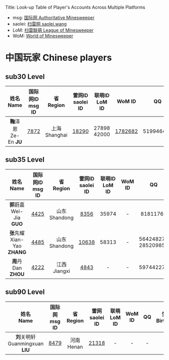 Title: Look-up Table of Player's Accounts Across Multiple Platforms

- msg: [国际网 Authoritative Minesweeper](https://minesweepergame.com/)
- saolei: [扫雷网 saolei.wang](http://saolei.wang/)
- LoM: [扫雷联萌 League of Minesweeper](http://tapsss.com/)
- WoM: [World of Minesweeper](https://minesweeper.online/)

# 中国玩家 Chinese players

## sub30 Level

| 姓名<br>Name | 国际网ID<br>msg ID | 省<br>Region | 雷网ID<br>saolei ID | 联萌ID<br>LoM ID | WoM ID | QQ | 生日<br>Birthday | 社交网站<br>Communication |
|:---:|:---:|:---:|:---:|:---:|:---:|:---:|:---:|:---:|
| **鞠**泽恩<br>Ze-En **JU** | [7872](https://minesweepergame.com/profile.php?pid=7872) | 上海<br>Shanghai | [18290](http://saolei.wang/Player/Index.asp?Id=18290) | 27898<br>42000 | [1782682](https://minesweeper.online/player/1782682) | 519946497 | 2008-02-15 | [bilibili](https://space.bilibili.com/286760491) |
## sub35 Level

| 姓名<br>Name | 国际网ID<br>msg ID | 省<br>Region | 雷网ID<br>saolei ID | 联萌ID<br>LoM ID | WoM ID | QQ | 生日<br>Birthday | 社交网站<br>Communication |
|:---:|:---:|:---:|:---:|:---:|:---:|:---:|:---:|:---:|
| **郭**蔚嘉<br>Wei-Jia **GUO** | [4425](https://minesweepergame.com/profile.php?pid=4425) | 山东<br>Shandong | [8356](http://saolei.wang/Player/Index.asp?Id=8356) | 35974 | - | 81811768 | 1997-03-15 | - |
| **张**先耀<br>	Xian-Yao **ZHANG** | [4485](https://minesweepergame.com/profile.php?pid=4485) | 山东<br>Shandong | [10638](http://saolei.wang/Player/Index.asp?Id=10638) | 58313 | - | 564248274<br>285209857 | 1995-04-22 | - |
| **周**丹<br>	Dan **ZHOU** | [4222](https://minesweepergame.com/profile.php?pid=4222) | 江西<br>Jiangxi | [4843](http://saolei.wang/Player/Index.asp?Id=4843) | - | - | 597442270 | 1991-08-08 | [bilibili](https://space.bilibili.com/930125)<br>[weibo](https://weibo.com/518837345) |



## sub90 Level

| 姓名<br>Name | 国际网<br>msg ID | 省<br>Region | 雷网<br>saolei ID | 联萌<br>LoM ID | WoM ID | QQ | 生日<br>Birthday | 社交网站<br>Communication |
|:---:|:---:|:---:|:---:|:---:|:---:|:---:|:---:|:---:|
| **刘**关明轩<br>Guanmingxuan **LIU** | [8479](https://minesweepergame.com/profile.php?pid=8479) | 河南<br>Henan | [21318](http://saolei.wang/Player/Index.asp?Id=21318) | - | - | - | - | - |


